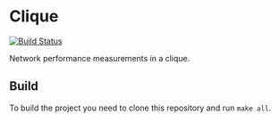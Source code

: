 # Clique

[![Build Status](https://travis-ci.org/glestaris/clique.svg?branch=master)](https://travis-ci.org/glestaris/clique)

Network performance measurements in a clique.

## Build

To build the project you need to clone this repository and run `make all`.
